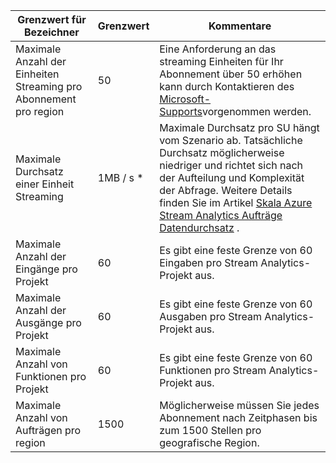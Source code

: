 <properties 
   pageTitle="Stream Analytics Grenzwerte Tabelle"
   description="Beschreibt System Grenzwerte und empfohlene Größen für Verbindungen und Stream Analytics-Komponenten."
   services="stream-analytics"
   documentationCenter="NA"
   authors="jeffstokes72"
   manager="paulettm"
   editor="cgronlun" />
<tags 
   ms.service="stream-analytics"
   ms.devlang="NA"
   ms.topic="article"
   ms.tgt_pltfrm="NA"
   ms.workload="big-data"
   ms.date="07/25/2016"
   ms.author="jeffstok" />

| Grenzwert für Bezeichner | Grenzwert       | Kommentare |
|----------------- | ------------|--------- |
| Maximale Anzahl der Einheiten Streaming pro Abonnement pro region | 50 | Eine Anforderung an das streaming Einheiten für Ihr Abonnement über 50 erhöhen kann durch Kontaktieren des [Microsoft-Supports](https://support.microsoft.com/en-us)vorgenommen werden. |
| Maximale Durchsatz einer Einheit Streaming | 1MB / s * | Maximale Durchsatz pro SU hängt vom Szenario ab. Tatsächliche Durchsatz möglicherweise niedriger und richtet sich nach der Aufteilung und Komplexität der Abfrage. Weitere Details finden Sie im Artikel [Skala Azure Stream Analytics Aufträge Datendurchsatz](../articles/stream-analytics/stream-analytics-scale-jobs.md) . |
| Maximale Anzahl der Eingänge pro Projekt | 60 | Es gibt eine feste Grenze von 60 Eingaben pro Stream Analytics-Projekt aus. |
| Maximale Anzahl der Ausgänge pro Projekt | 60 | Es gibt eine feste Grenze von 60 Ausgaben pro Stream Analytics-Projekt aus. |
| Maximale Anzahl von Funktionen pro Projekt | 60 | Es gibt eine feste Grenze von 60 Funktionen pro Stream Analytics-Projekt aus. |
| Maximale Anzahl von Aufträgen pro region | 1500 | Möglicherweise müssen Sie jedes Abonnement nach Zeitphasen bis zum 1500 Stellen pro geografische Region. |